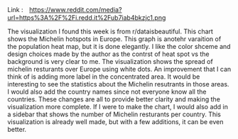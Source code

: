 Link :　https://www.reddit.com/media?url=https%3A%2F%2Fi.redd.it%2Fub7iab4bkzjc1.png

The visualization I found this week is from r/dataisbeautiful. This chart shows the Michelin hotspots in Europe. This graph is anotehr varaition of the population heat map, but it is done elegantly. I like the color shceme and design choices made by the author as the contrst of heat spot vs the background is very clear to me. The visualization shows the spread of michelin resturants over Europe using white dots. An improvement that I can think of is adding more label in the concentrated area. It would be interesting to see the statistics about the Michelin resutrants in those areas. I would also add the country names since not everyone know all the countries. These changes are all to provide better clarity and making the visualization more complete. If I were to make the chart, I would also add in a sidebar that shows the number of Michelin resturants per country. This visualization is already well made, but with a few additions, it can be even better.
